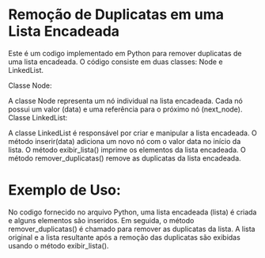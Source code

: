 # Remoção de Duplicatas em uma Lista Encadeada
Este é um codigo implementado em Python para remover duplicatas de uma lista encadeada. O código consiste em duas classes: Node e LinkedList.

Classe Node:

A classe Node representa um nó individual na lista encadeada. Cada nó possui um valor (data) e uma referência para o próximo nó (next_node).
Classe LinkedList:

A classe LinkedList é responsável por criar e manipular a lista encadeada.
O método inserir(data) adiciona um novo nó com o valor data no início da lista.
O método exibir_lista() imprime os elementos da lista encadeada.
O método remover_duplicatas() remove as duplicatas da lista encadeada.

# Exemplo de Uso:

No codigo fornecido no arquivo Python, uma lista encadeada (lista) é criada e alguns elementos são inseridos.
Em seguida, o método remover_duplicatas() é chamado para remover as duplicatas da lista.
A lista original e a lista resultante após a remoção das duplicatas são exibidas usando o método exibir_lista().
